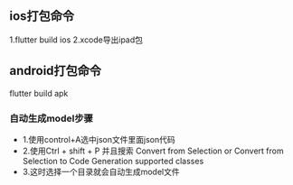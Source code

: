 ## ios打包命令
1.flutter build ios
2.xcode导出ipad包
## android打包命令
flutter build apk


### 自动生成model步骤
- 1.使用control+A选中json文件里面json代码
- 2.使用Ctrl + shift + P 并且搜索 Convert from Selection or Convert from Selection to Code Generation supported classes
- 3.这时选择一个目录就会自动生成model文件